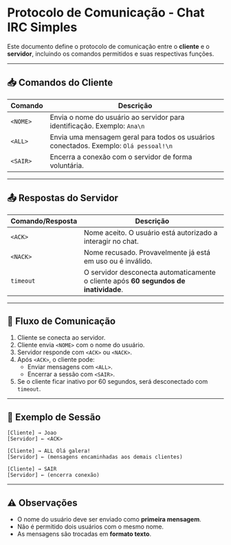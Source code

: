
# Protocolo de Comunicação - Chat IRC Simples

Este documento define o protocolo de comunicação entre o **cliente** e o **servidor**, incluindo os comandos permitidos e suas respectivas funções.

---

## 📥 Comandos do Cliente

| Comando       | Descrição |
|---------------|-----------|
| `<NOME>`      | Envia o nome do usuário ao servidor para identificação. Exemplo: `Ana\n` |
| `<ALL>`       | Envia uma mensagem geral para todos os usuários conectados. Exemplo: `Olá pessoal!\n` |
| `<SAIR>`      | Encerra a conexão com o servidor de forma voluntária. |

---

## 📤 Respostas do Servidor

| Comando/Resposta | Descrição |
|------------------|-----------|
| `<ACK>`          | Nome aceito. O usuário está autorizado a interagir no chat. |
| `<NACK>`         | Nome recusado. Provavelmente já está em uso ou é inválido. |
| `timeout`        | O servidor desconecta automaticamente o cliente após **60 segundos de inatividade**. |

---

## 🔁 Fluxo de Comunicação

1. Cliente se conecta ao servidor.
2. Cliente envia `<NOME>` com o nome do usuário.
3. Servidor responde com `<ACK>` ou `<NACK>`.
4. Após `<ACK>`, o cliente pode:
   - Enviar mensagens com `<ALL>`.
   - Encerrar a sessão com `<SAIR>`.
5. Se o cliente ficar inativo por 60 segundos, será desconectado com `timeout`.

---

## 📝 Exemplo de Sessão

```plaintext
[Cliente] → Joao
[Servidor] ← <ACK>

[Cliente] → ALL Olá galera!
[Servidor] ← (mensagens encaminhadas aos demais clientes)

[Cliente] → SAIR
[Servidor] ← (encerra conexão)
```

---

## ⚠️ Observações

- O nome do usuário deve ser enviado como **primeira mensagem**.
- Não é permitido dois usuários com o mesmo nome.
- As mensagens são trocadas em **formato texto**.
